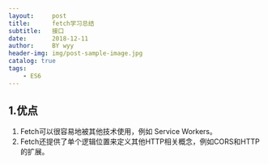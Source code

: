 ```yaml
---
layout:     post   				
title:      fetch学习总结	
subtitle:   接口  
date:       2018-12-11 			
author:     BY wyy						
header-img: img/post-sample-image.jpg 	
catalog: true 					
tags:					
    - ES6
---
```


## 1.优点
1. Fetch可以很容易地被其他技术使用，例如 Service Workers。
2. Fetch还提供了单个逻辑位置来定义其他HTTP相关概念，例如CORS和HTTP的扩展。
